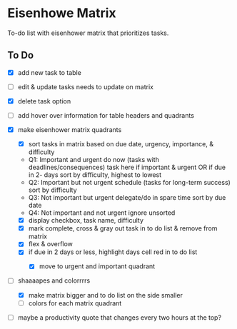 # Eisenhowe Matrix
To-do list with eisenhower matrix that prioritizes tasks.

## To Do
- [x] add new task to table
- [ ] edit & update tasks needs to update on matrix
- [x] delete task option
- [ ] add hover over information for table headers and quadrants
- [x] make eisenhower matrix quadrants
    - [x] sort tasks in matrix based on due date, urgency, importance, & difficulty 
    * Q1: Important and urgent do now (tasks with deadlines/consequences)
        task here if important & urgent OR if due in 2- days
        sort by difficulty, highest to lowest
    * Q2: Important but not urgent schedule (tasks for long-term success)
        sort by difficulty
    * Q3: Not important but urgent delegate/do in spare time
        sort by due date
    * Q4: Not important and not urgent ignore
        unsorted
    
    - [x] display checkbox, task name, difficulty
    - [x] mark complete, cross & gray out task in to do list & remove from matrix
    - [x] flex & overflow
    - [x] if due in 2 days or less, highlight days cell red in to do list
       - [x] move to urgent and important quadrant

    
- [ ] shaaaapes and colorrrrs
    - [x] make matrix bigger and to do list on the side smaller
    - [ ] colors for each matrix quadrant
- [ ] maybe a productivity quote that changes every two hours at the top?
